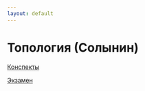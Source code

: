 ```yaml
---
layout: default
---
```

# Топология (Солынин)

[Конспекты](sem2/notes/topology/notes.md)

[Экзамен](sem2/notes/topology/exam.md)